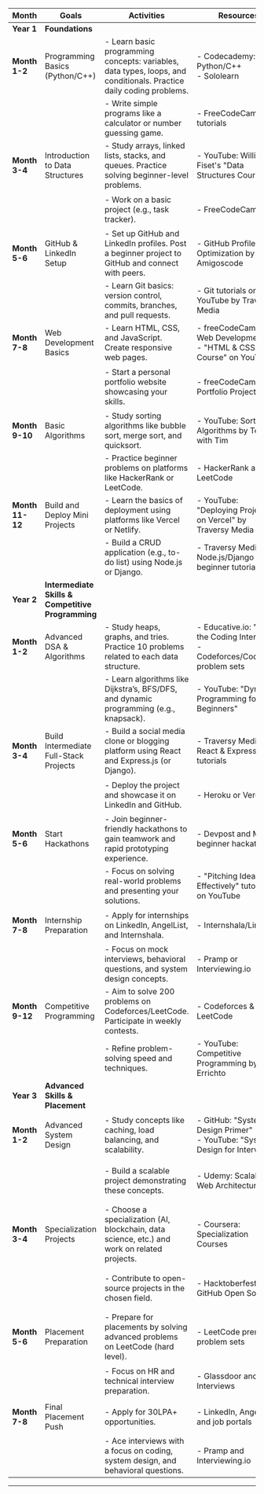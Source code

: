 

| **Month**       | **Goals**                                           | **Activities**                                                                                                                  | **Resources**                                                                                 | **Checklist**                                                                 |
|------------------|-----------------------------------------------------|----------------------------------------------------------------------------------------------------------------------------------|-----------------------------------------------------------------------------------------------|--------------------------------------------------------------------------------|
| **Year 1**       | **Foundations**                                     |                                                                                                                                  |                                                                                               |                                                                                 |
| **Month 1-2**    | Programming Basics (Python/C++)                     | - Learn basic programming concepts: variables, data types, loops, and conditionals. Practice daily coding problems.             | - Codecademy: Python/C++ <br> - Sololearn                                                     | 🟢 Learn programming fundamentals                                              |
|                  |                                                     | - Write simple programs like a calculator or number guessing game.                                                              | - FreeCodeCamp tutorials                                                                      | 🟢 Create 2 beginner projects                                                 |
| **Month 3-4**    | Introduction to Data Structures                     | - Study arrays, linked lists, stacks, and queues. Practice solving beginner-level problems.                                     | - YouTube: William Fiset's "Data Structures Course"                                           | 🟢 Solve 20 DSA problems                                                       |
|                  |                                                     | - Work on a basic project (e.g., task tracker).                                                                                 | - FreeCodeCamp                                                                                 | 🟢 Build 1 DSA-related project                                                |
| **Month 5-6**    | GitHub & LinkedIn Setup                             | - Set up GitHub and LinkedIn profiles. Post a beginner project to GitHub and connect with peers.                                | - GitHub Profile Optimization by Amigoscode                                                   | 🟢 Create LinkedIn and GitHub profiles                                         |
|                  |                                                     | - Learn Git basics: version control, commits, branches, and pull requests.                                                      | - Git tutorials on YouTube by Traversy Media                                                 | 🟢 Push first repository                                                      |
| **Month 7-8**    | Web Development Basics                              | - Learn HTML, CSS, and JavaScript. Create responsive web pages.                                                                 | - freeCodeCamp: Web Development <br> - "HTML & CSS Crash Course" on YouTube                   | 🟢 Build 2 responsive web pages                                                |
|                  |                                                     | - Start a personal portfolio website showcasing your skills.                                                                    | - freeCodeCamp Portfolio Projects                                                             | 🟢 Deploy a personal portfolio website                                         |
| **Month 9-10**   | Basic Algorithms                                    | - Study sorting algorithms like bubble sort, merge sort, and quicksort.                                                         | - YouTube: Sorting Algorithms by Tech with Tim                                               | 🟢 Solve 10 sorting problems                                                  |
|                  |                                                     | - Practice beginner problems on platforms like HackerRank or LeetCode.                                                          | - HackerRank and LeetCode                                                                     | 🟢 Complete 30 beginner problems                                              |
| **Month 11-12**  | Build and Deploy Mini Projects                      | - Learn the basics of deployment using platforms like Vercel or Netlify.                                                        | - YouTube: "Deploying Projects on Vercel" by Traversy Media                                   | 🟢 Deploy a simple project online                                              |
|                  |                                                     | - Build a CRUD application (e.g., to-do list) using Node.js or Django.                                                          | - Traversy Media: Node.js/Django beginner tutorials                                           | 🟢 Complete 1 full-stack project                                               |
| **Year 2**       | **Intermediate Skills & Competitive Programming**   |                                                                                                                                  |                                                                                               |                                                                                 |
| **Month 1-2**    | Advanced DSA & Algorithms                           | - Study heaps, graphs, and tries. Practice 10 problems related to each data structure.                                          | - Educative.io: "Ace the Coding Interview" <br> - Codeforces/CodeChef problem sets            | 🟢 Solve 30 advanced DSA problems                                             |
|                  |                                                     | - Learn algorithms like Dijkstra’s, BFS/DFS, and dynamic programming (e.g., knapsack).                                          | - YouTube: "Dynamic Programming for Beginners"                                               | 🟢 Solve 20 algorithmic problems                                              |
| **Month 3-4**    | Build Intermediate Full-Stack Projects              | - Build a social media clone or blogging platform using React and Express.js (or Django).                                       | - Traversy Media: React & Express tutorials                                                  | 🟢 Complete 1 full-stack project                                               |
|                  |                                                     | - Deploy the project and showcase it on LinkedIn and GitHub.                                                                    | - Heroku or Vercel                                                                            | 🟢 Publish project on GitHub                                                  |
| **Month 5-6**    | Start Hackathons                                    | - Join beginner-friendly hackathons to gain teamwork and rapid prototyping experience.                                          | - Devpost and MLH beginner hackathons                                                        | 🟢 Participate in 2 hackathons                                                |
|                  |                                                     | - Focus on solving real-world problems and presenting your solutions.                                                           | - "Pitching Ideas Effectively" tutorials on YouTube                                           | 🟢 Build hackathon projects                                                   |
| **Month 7-8**    | Internship Preparation                              | - Apply for internships on LinkedIn, AngelList, and Internshala.                                                                | - Internshala/LinkedIn                                                                        | 🟢 Apply to 20+ internships                                                   |
|                  |                                                     | - Focus on mock interviews, behavioral questions, and system design concepts.                                                   | - Pramp or Interviewing.io                                                                   | 🟢 Conduct 2 mock interviews                                                  |
| **Month 9-12**   | Competitive Programming                             | - Aim to solve 200 problems on Codeforces/LeetCode. Participate in weekly contests.                                             | - Codeforces & LeetCode                                                                       | 🟢 Solve 100+ problems                                                        |
|                  |                                                     | - Refine problem-solving speed and techniques.                                                                                  | - YouTube: Competitive Programming by Errichto                                               | 🟢 Improve contest ranking                                                    |
| **Year 3**       | **Advanced Skills & Placement**                     |                                                                                                                                  |                                                                                               |                                                                                 |
| **Month 1-2**    | Advanced System Design                              | - Study concepts like caching, load balancing, and scalability.                                                                 | - GitHub: "System Design Primer" <br> - YouTube: "System Design for Interviews"              | 🟢 Learn key system design concepts                                           |
|                  |                                                     | - Build a scalable project demonstrating these concepts.                                                                        | - Udemy: Scalable Web Architecture                                                            | 🟢 Complete a system design project                                           |
| **Month 3-4**    | Specialization Projects                             | - Choose a specialization (AI, blockchain, data science, etc.) and work on related projects.                                    | - Coursera: Specialization Courses                                                            | 🟢 Build 2 specialization projects                                            |
|                  |                                                     | - Contribute to open-source projects in the chosen field.                                                                       | - Hacktoberfest and GitHub Open Source                                                        | 🟢 Contribute to 3+ open-source projects                                       |
| **Month 5-6**    | Placement Preparation                               | - Prepare for placements by solving advanced problems on LeetCode (hard level).                                                | - LeetCode premium problem sets                                                               | 🟢 Solve 50+ hard problems                                                    |
|                  |                                                     | - Focus on HR and technical interview preparation.                                                                              | - Glassdoor and Mock Interviews                                                              | 🟢 Conduct 3 mock interviews                                                  |
| **Month 7-8**    | Final Placement Push                                | - Apply for 30LPA+ opportunities.                                                                                               | - LinkedIn, AngelList, and job portals                                                       | 🟢 Apply for 20+ companies                                                    |
|                  |                                                     | - Ace interviews with a focus on coding, system design, and behavioral questions.                                               | - Pramp and Interviewing.io                                                                   | 🟢 Secure placement offers                                                    |

---
